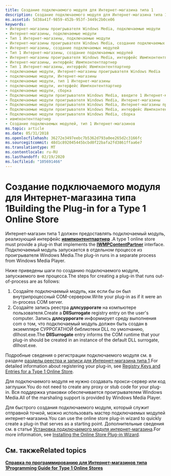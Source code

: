 ```yaml
---
title: Создание подключаемого модуля для Интернет-магазина типа 1
description: Создание подключаемого модуля для Интернет-магазина типа 1
ms.assetid: 5d38a41f-9859-452b-953f-3449c2b0ce06
keywords:
- Интернет-магазины проигрывателя Windows Media, подключаемые модули
- Интернет-магазины, подключаемые модули
- Тип 1 Интернет-магазины, подключаемые модули
- Интернет-магазины проигрывателя Windows Media, создание подключаемых модулей
- Интернет-магазины, создание подключаемых модулей
- Тип 1 Интернет-магазины, создание подключаемых модулей
- Интернет-магазины проигрывателя Windows Media, интерфейс Ивмпконтентпартнер
- Интернет-магазины, интерфейс Ивмпконтентпартнер
- Тип 1 Интернет-магазины, интерфейс Ивмпконтентпартнер
- подключаемые модули, Интернет-магазины проигрывателя Windows Media
- подключаемые модули, Интернет-магазины
- подключаемые модули, тип 1 Интернет-магазины
- подключаемые модули, интерфейс Ивмпконтентпартнер
- подключаемые модули, сборка
- Подключаемые модули проигрывателя Windows Media, введите 1 Интернет-магазины
- Подключаемые модули проигрывателя Windows Media, Интернет-магазины
- Подключаемые модули проигрывателя Windows Media, Интернет-магазины проигрывателя Windows Media
- Подключаемые модули проигрывателя Windows Media, интерфейс Ивмпконтентпартнер
- Подключаемые модули проигрывателя Windows Media, сборка
- ивмпконтентпартнер
- Создание подключаемых модулей, тип 1 Интернет-магазинов
ms.topic: article
ms.date: 05/31/2018
ms.openlocfilehash: 36272e3497eebc7b5362d793a0ee265d2c3166fc
ms.sourcegitcommit: 48d1c892045445bcbd0f22bafa2fd3861ffaa6e7
ms.translationtype: MT
ms.contentlocale: ru-RU
ms.lasthandoff: 02/19/2020
ms.locfileid: "105691466"
---
```

# <a name="building-the-plug-in-for-a-type-1-online-store"></a><span data-ttu-id="3368d-124">Создание подключаемого модуля для Интернет-магазина типа 1</span><span class="sxs-lookup"><span data-stu-id="3368d-124">Building the Plug-in for a Type 1 Online Store</span></span>

<span data-ttu-id="3368d-125">Интернет-магазин типа 1 должен предоставлять подключаемый модуль, реализующий интерфейс [**ивмпконтентпартнер**](/previous-versions/windows/desktop/api/contentpartner/nn-contentpartner-iwmpcontentpartner) .</span><span class="sxs-lookup"><span data-stu-id="3368d-125">A type 1 online store must provide a plug-in that implements the [**IWMPContentPartner**](/previous-versions/windows/desktop/api/contentpartner/nn-contentpartner-iwmpcontentpartner) interface.</span></span> <span data-ttu-id="3368d-126">Подключаемый модуль запускается в отдельном процессе из проигрывателя Windows Media.</span><span class="sxs-lookup"><span data-stu-id="3368d-126">The plug-in runs in a separate process from Windows Media Player.</span></span>

<span data-ttu-id="3368d-127">Ниже приведены шаги по созданию подключаемого модуля, запускаемого вне процесса.</span><span class="sxs-lookup"><span data-stu-id="3368d-127">The steps for creating a plug-in that runs out-of-process are as follows:</span></span>

1.  <span data-ttu-id="3368d-128">Создайте подключаемый модуль, как если бы он был внутрипроцессный COM-сервером.</span><span class="sxs-lookup"><span data-stu-id="3368d-128">Write your plug-in as if it were an in-process COM server.</span></span>
2.  <span data-ttu-id="3368d-129">Создайте запись реестра **дллсуррогате** на компьютере пользователя.</span><span class="sxs-lookup"><span data-stu-id="3368d-129">Create a **DllSurrogate** registry entry on the user's computer.</span></span> <span data-ttu-id="3368d-130">Запись **дллсуррогате** информирует среду выполнения com о том, что подключаемый модуль должен быть создан в экземпляре СУРРОГАТНОЙ библиотеки DLL по умолчанию, dllhost.exe.</span><span class="sxs-lookup"><span data-stu-id="3368d-130">The **DllSurrogate** entry informs the COM runtime that your plug-in should be created in an instance of the default DLL surrogate, dllhost.exe.</span></span>

<span data-ttu-id="3368d-131">Подробные сведения о регистрации подключаемого модуля см. в разделе [разделы реестра и записи для Интернет-магазина типа 1](registry-keys-and-entries-for-a-type-1-online-store.md).</span><span class="sxs-lookup"><span data-stu-id="3368d-131">For detailed information about registering your plug-in, see [Registry Keys and Entries for a Type 1 Online Store](registry-keys-and-entries-for-a-type-1-online-store.md).</span></span>

<span data-ttu-id="3368d-132">Для подключаемого модуля не нужно создавать прокси-сервер или код заглушки.</span><span class="sxs-lookup"><span data-stu-id="3368d-132">You do not need to create any proxy or stub code for your plug-in.</span></span> <span data-ttu-id="3368d-133">Вся поддержка упаковки обеспечивается проигрывателем Windows Media.</span><span class="sxs-lookup"><span data-stu-id="3368d-133">All of the marshaling support is provided by Windows Media Player.</span></span>

<span data-ttu-id="3368d-134">Для быстрого создания подключаемого модуля, который служит отправной точкой, можно использовать мастер подключаемых модулей интернет-магазина.</span><span class="sxs-lookup"><span data-stu-id="3368d-134">You can use the online store plug-in wizard to quickly create a plug-in that serves as a starting point.</span></span> <span data-ttu-id="3368d-135">Дополнительные сведения см. в статье [Установка подключаемого модуля интернет-магазина](installing-the-online-store-plug-in-wizard.md).</span><span class="sxs-lookup"><span data-stu-id="3368d-135">For more information, see [Installing the Online Store Plug-in Wizard](installing-the-online-store-plug-in-wizard.md).</span></span>

## <a name="related-topics"></a><span data-ttu-id="3368d-136">См. также</span><span class="sxs-lookup"><span data-stu-id="3368d-136">Related topics</span></span>

<dl> <dt>

[<span data-ttu-id="3368d-137">**Справка по программированию для Интернет-магазинов типа 1**</span><span class="sxs-lookup"><span data-stu-id="3368d-137">**Programming Guide for Type 1 Online Stores**</span></span>](programming-guide-for-type-1-online-stores.md)
</dt> </dl>

 

 




